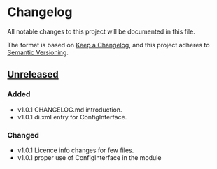 # Changelog

All notable changes to this project will be documented in this file.

The format is based on [Keep a Changelog](https://keepachangelog.com/en/1.1.0/),
and this project adheres to [Semantic Versioning](https://semver.org/spec/v2.0.0.html).

## [Unreleased]

### Added

- v1.0.1 CHANGELOG.md introduction.
- v1.0.1 di.xml entry for ConfigInterface.

### Changed

- v1.0.1 Licence info changes for few files.
- v1.0.1 proper use of ConfigInterface in the module

[unreleased]: https://github.com/collabpl/magento2-module-consent-mode/compare/1.0.0...HEAD
[1.0.0]: https://github.com/collabpl/magento2-module-consent-mode/releases/tag/1.0.0
